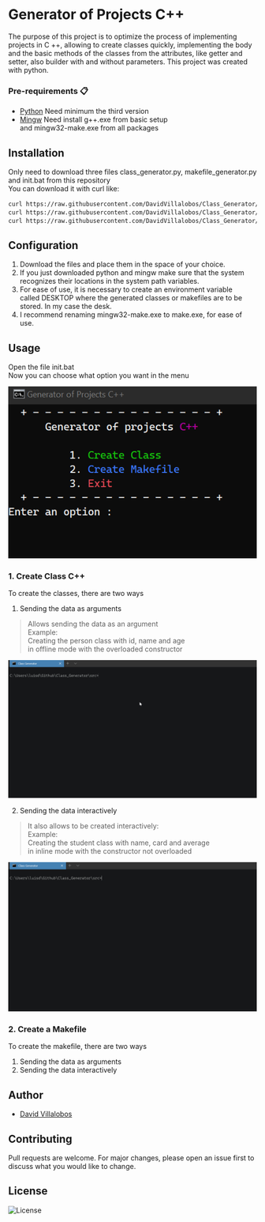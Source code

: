 # Generator of Projects C++ 

The purpose of this project is to optimize the process of implementing projects in C ++, 
allowing to create classes quickly, implementing the body and the basic methods of the classes 
from the attributes, like getter and setter, also builder with and without parameters. 
This project was created with python.

### Pre-requirements 📋

* 	[Python](https://www.python.org/) Need minimum the third version
* 	[Mingw](https://osdn.net/projects/mingw/releases/) Need install g++.exe from basic setup  
	and mingw32-make.exe from all packages

## Installation

Only need to download three files class_generator.py, makefile_generator.py and init.bat from this repository  
You can download it with curl like:  

```bash
curl https://raw.githubusercontent.com/DavidVillalobos/Class_Generator/master/src/class_generator.py --output class_generator.py
curl https://raw.githubusercontent.com/DavidVillalobos/Class_Generator/master/src/makefile_generator.py --output class_generator.py
curl https://raw.githubusercontent.com/DavidVillalobos/Class_Generator/master/src/init.bat --output class_generator.py
```

## Configuration

1. 	Download the files and place them in the space of your choice.  
2. 	If you just downloaded python and mingw make sure that the system  
	recognizes their locations in the system path variables.  
3.	For ease of use, it is necessary to create an environment variable  
	called DESKTOP where the generated classes or makefiles are to be  
	stored. In my case the desk.  
4.	I recommend renaming mingw32-make.exe to make.exe, for ease of use.

## Usage  

Open the file init.bat  
Now you can choose what option you want in the menu

![Menu](res/menu.png)   

### 1. Create Class C++

To create the classes, there are two ways 

1. Sending the data as arguments
> Allows sending the data as an argument  
Example:    
Creating the person class with id, name and age    
in offline mode with the overloaded constructor  

![Pass Arguments](res/pass_arguments.gif)    

2. Sending the data interactively

> It also allows to be created interactively:    
Example:  
Creating the student class with name, card and average   
in inline mode with the constructor not overloaded   

![Interactive](res/interactive.gif)    

### 2. Create a Makefile
To create the makefile, there are two ways 
1. Sending the data as arguments  
2. Sending the data interactively  

## Author

 * [David Villalobos](https://github.com/DavidVillalobos)

## Contributing

Pull requests are welcome. For major changes, please open an issue first to discuss what you would like to change.

## License

![License](https://img.shields.io/bower/l/bootstrap)
